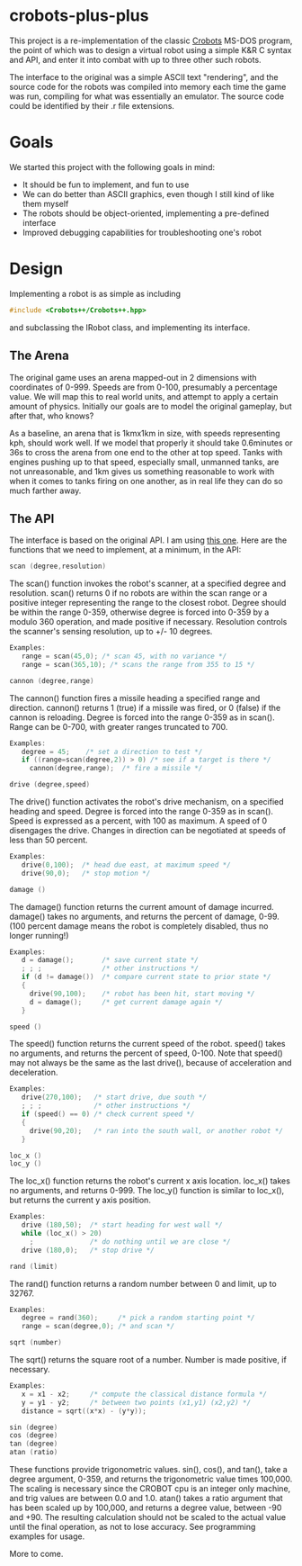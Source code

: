 # crobots-plus-plus
This project is a re-implementation of the classic
[Crobots](https://en.wikipedia.org/wiki/Crobots) MS-DOS program, the point of
which was to design a virtual robot using a simple K&R C syntax and API, and
enter it into combat with up to three other such robots. 

The interface to the original was a simple ASCII text "rendering", and the
source code for the robots was compiled into memory each time the game was run,
compiling for what was essentially an emulator. The source code could be
identified by their .r file extensions.

# Goals
We started this project with the following goals in mind:

- It should be fun to implement, and fun to use
- We can do better than ASCII graphics, even though I still kind of like them
  myself
- The robots should be object-oriented, implementing a pre-defined interface
- Improved debugging capabilities for troubleshooting one's robot

# Design
Implementing a robot is as simple as including
```C++
#include <Crobots++/Crobots++.hpp>
```

and subclassing the IRobot class, and implementing its interface.

## The Arena
The original game uses an arena mapped-out in 2 dimensions with coordinates of 0-999. Speeds are from 0-100, presumably a percentage value. 
We will map this to real world units, and attempt to apply a certain amount of physics. Initially our goals are to model the original gameplay, but after that, who knows?

As a baseline, an arena that is 1kmx1km in size, with speeds representing kph, should work well. If we model that properly it should take 0.6minutes or 36s to cross the arena from one end to the other at top speed. Tanks with engines pushing up to that speed, especially small, unmanned tanks, are not unreasonable, and 1km gives us something reasonable to work with when it comes to tanks firing on one another, as in real life they can do so much farther away.

## The API
The interface is based on the original API. I am using [this one](https://tpoindex.github.io/crobots/docs/crobots_manual.html#8-1).
Here are the functions that we need to implement, at a minimum, in the API:

```C
scan (degree,resolution)
```

The scan() function invokes the robot's scanner, at a specified degree and resolution. scan() returns 0 if no robots are within the scan range or a positive integer representing the range to the closest robot. Degree should be within the range 0-359, otherwise degree is forced into 0-359 by a modulo 360 operation, and made positive if necessary. Resolution controls the scanner's sensing resolution, up to +/- 10 degrees.

```C
Examples:
   range = scan(45,0); /* scan 45, with no variance */
   range = scan(365,10); /* scans the range from 355 to 15 */
```

```C
cannon (degree,range)
```

The cannon() function fires a missile heading a specified range and direction. cannon() returns 1 (true) if a missile was fired, or 0 (false) if the cannon is reloading. Degree is forced into the range 0-359 as in scan(). Range can be 0-700, with greater ranges truncated to 700.

```C
Examples:
   degree = 45;    /* set a direction to test */
   if ((range=scan(degree,2)) > 0) /* see if a target is there */
     cannon(degree,range);  /* fire a missile */
```

```C
drive (degree,speed)
```

The drive() function activates the robot's drive mechanism, on a specified heading and speed. Degree is forced into the range 0-359 as in scan(). Speed is expressed as a percent, with 100 as maximum. A speed of 0 disengages the drive. Changes in direction can be negotiated at speeds of less than 50 percent.

```C
Examples:
   drive(0,100);  /* head due east, at maximum speed */
   drive(90,0);   /* stop motion */
```

```C
damage ()
```

The damage() function returns the current amount of damage incurred. damage() takes no arguments, and returns the percent of damage, 0-99. (100 percent damage means the robot is completely disabled, thus no longer running!)

```C
Examples:
   d = damage();       /* save current state */
   ; ; ;               /* other instructions */
   if (d != damage())  /* compare current state to prior state */
   {
     drive(90,100);    /* robot has been hit, start moving */
     d = damage();     /* get current damage again */
   }
```

```C
speed ()
```

The speed() function returns the current speed of the robot. speed() takes no arguments, and returns the percent of speed, 0-100. Note that speed() may not always be the same as the last drive(), because of acceleration and deceleration.

```C
Examples:
   drive(270,100);   /* start drive, due south */
   ; ; ;             /* other instructions */
   if (speed() == 0) /* check current speed */
   {
     drive(90,20);   /* ran into the south wall, or another robot */
   }
```

```C
loc_x ()
loc_y ()
```

The loc_x() function returns the robot's current x axis location. loc_x() takes no arguments, and returns 0-999. The loc_y() function is similar to loc_x(), but returns the current y axis position.

```C
Examples:
   drive (180,50);  /* start heading for west wall */
   while (loc_x() > 20)
     ;              /* do nothing until we are close */
   drive (180,0);   /* stop drive */
```

```C
rand (limit)
```

The rand() function returns a random number between 0 and limit, up to 32767.

```C
Examples:
   degree = rand(360);     /* pick a random starting point */
   range = scan(degree,0); /* and scan */
```

```C
sqrt (number)
```

The sqrt() returns the square root of a number. Number is made positive, if necessary.

```C
Examples:
   x = x1 - x2;     /* compute the classical distance formula */
   y = y1 - y2;     /* between two points (x1,y1) (x2,y2) */
   distance = sqrt((x*x) - (y*y));
```

```C
sin (degree)
cos (degree)
tan (degree)
atan (ratio)
```

These functions provide trigonometric values. sin(), cos(), and tan(), take a degree argument, 0-359, and returns the trigonometric value times 100,000. The scaling is necessary since the CROBOT cpu is an integer only machine, and trig values are between 0.0 and 1.0. atan() takes a ratio argument that has been scaled up by 100,000, and returns a degree value, between -90 and +90. The resulting calculation should not be scaled to the actual value until the final operation, as not to lose accuracy. See programming examples for usage.

More to come.
